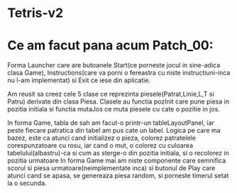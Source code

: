# Tetris-v2
# Ce am facut pana acum Patch_00:
Forma Launcher care are butoanele Start(ce porneste jocul in sine-adica clasa Game), Instructions(care va porni o fereastra cu niste 
instructiuni-inca nu l-am implementat) si Exit ce iese din aplicatie.

Am reusit sa creez cele 5 clase ce reprezinta piesele(Patrat,Linie,L,T si Patru) derivate din clasa Piesa.
Clasele au functia pozInit care pune piesa in pozitia initiala si functia mutaJos ce muta piesele cu cate o
pozitie in jos.

In forma Game, tabla de sah am facut-o printr-un tableLayoutPanel, iar peste fiecare patratica din tabel am pus cate un label.
Logica pe care ma bazez, este ca atunci cand initializez o pieza, colorez patratelele corespunzatoare cu rosu, iar cand o mut,
o colorez cu culoarea tabelului(albastru)-ca si cum as sterge-o din pozitia initiala, si o recolorez in pozitia urmatoare
In forma Game mai am niste componente care semnifica scorul si piesa urmatoare(neimplementate inca) si butonul de Play care 
atunci cand se apasa, se genereaza piesa random, si porneste timerul setat la o secunda.

